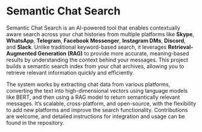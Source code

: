 # Semantic Chat Search

Semantic Chat Search is an AI-powered tool that enables contextually aware search across your chat histories from multiple platforms like **Skype**, **WhatsApp**, **Telegram**, **Facebook Messenger**, **Instagram DMs**, **Discord**, and **Slack**. Unlike traditional keyword-based search, it leverages **Retrieval-Augmented Generation (RAG)** to provide more accurate, meaning-based results by understanding the context behind your messages. This project builds a semantic search index from your chat archives, allowing you to retrieve relevant information quickly and efficiently.

The system works by extracting chat data from various platforms, converting the text into high-dimensional vectors using language models like BERT, and then using a RAG model to return semantically relevant messages. It’s scalable, cross-platform, and open-source, with the flexibility to add new platforms and improve the search functionality. Contributions are welcome, and detailed instructions for integration and usage can be found in the repository.
